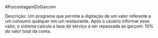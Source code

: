 #PorcentagemDoGarcom

Descrição:
Um programa que permite a digitação de um valor referente a um consumo qualquer em um restaurante. Após o usuário informar esse valor, o sistema calcula a taxa
de serviço a ser repassada ao garçom: 10% do valor total da conta.
